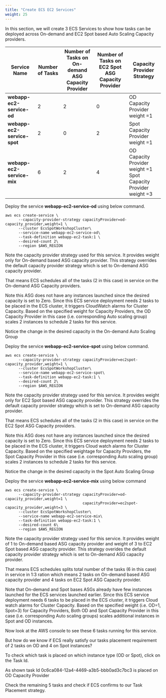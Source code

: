 ```yaml
---
title: "Create ECS EC2 Services"
weight: 25
---
```


In this section, we will create 3 ECS Services to show how tasks can be deployed across On-demand and EC2 Spot based Auto Scaling Capacity providers.

| **Service Name** | **Number of Tasks** | **Number  of Tasks on On-demand ASG Capacity Provider** | **Number of Tasks on EC2 Spot ASG Capacity Provider** | **Capacity Provider Strategy** |
| --- | --- | --- | --- | --- |
| **webapp-ec2-service-od** | 2 | 2 | 0 | OD Capacity Provider weight =1 |
| **webapp-ec2-service-spot** | 2 | 0 | 2 | Spot Capacity Provider weight =1 |
| **webapp-ec2-service-mix** | 6 | 2 | 4 | OD Capacity Provider weight =1 Spot Capacity Provider weight =3 |

Deploy the service **webapp-ec2-service-od** using below command.

```
aws ecs create-service \
      --capacity-provider-strategy capacityProvider=od-capacity_provider,weight=1 \
      --cluster EcsSpotWorkshopCluster\
      --service-name webapp-ec2-service-od\
      --task-definition webapp-ec2-task:1 \
      --desired-count 2\
      --region $AWS_REGION
```

Note the capacity provider strategy used for this service.  It provides weight only for On-demand based ASG capacity provider. This strategy overrides the default capacity provider strategy which is set to On-demand ASG capacity provider.

That means ECS schedules all of the tasks (2 in this case) in service on the On-demand ASG Capacity providers.

Note this ASG does not have any instances launched since the desired capacity is set to Zero. Since this ECS service deployment needs 2 tasks to be placed in the ECS cluster, it triggers CloudWatch alarms for Cluster Capacity. Based on the specified weight for Capacity Providers, the OD Capacity Provider in this case (i.e. corresponding Auto scaling group) scales 2 instances to schedule 2 tasks for this service.

Notice the change in the desired capacity in the On-demand Auto Scaling Group

Deploy the service **webapp-ec2-service-spot** using below command.

```
aws ecs create-service \
      --capacity-provider-strategy capacityProvider=ec2spot-capacity_provider,weight=1 \
      --cluster EcsSpotWorkshopCluster\
      --service-name webapp-ec2-service-spot\
      --task-definition webapp-ec2-task:1 \
      --desired-count 2\
      --region $AWS_REGION
```
Note the capacity provider strategy used for this service.  It provides weight only for EC2 Spot based ASG capacity provider. This strategy overrides the default capacity provider strategy which is set to On-demand ASG capacity provider.

That means ECS schedules all of the tasks (2 in this case) in service on the EC2 Spot ASG Capacity providers.

Note this ASG does not have any instances launched since the desired capacity is set to Zero. Since this ECS service deployment needs 2 tasks to be placed in the ECS cluster, it triggers Cloud watch alarms for Cluster Capacity. Based on the specified weightage for Capacity Providers, the Spot Capacity Provider in this case (i.e. corresponding Auto scaling group) scales 2 instances to schedule 2 tasks for this service.

Notice the change in the desired capacity in the Spot  Auto Scaling Group

Deploy the service **webapp-ec2-service-mix** using below command

```
aws ecs create-service \
      --capacity-provider-strategy capacityProvider=od-capacity_provider,weight=1 \
                                   capacityProvider=ec2spot-capacity_provider,weight=3 \
      --cluster EcsSpotWorkshopCluster\
      --service-name webapp-ec2-service-mix\
      --task-definition webapp-ec2-task:1 \
      --desired-count 6\
      --region $AWS_REGION
```
Note the capacity provider strategy used for this service.  It provides weight of 1 to On-demand based ASG capacity provider and weight of 3 to EC2 Spot based ASG capacity provider. This strategy overides the default capacity provider strategy which is set to On-demand ASG capacity provider.

That means ECS schedules splits total  number of the tasks (6 in this case) in service in 1:3 ration which means 2 tasks on On-demand based ASG capacity provider and 4 tasks on EC2 Spot ASG Capacity provider.

Note that On-demand and Spot bases ASGs already have few instances launched for the ECS services launched earlier.   Since this ECS service deployment needs 6 tasks to be placed in the ECS cluster, it triggers Cloud watch alarms for Cluster Capacity. Based on the specified weight (i.e. OD=1, Spot=3) for Capacity Providers, Both OD and  Spot Capacity Provider in this case (i.e. corresponding Auto scaling groups) scales additional instances in Spot and OD instances.

Now look at the AWS console to see  these 6 tasks running for this service.

But how do we know if ECS really satisfy our tasks placement requirement of 2 tasks on OD and 4 on Spot instances?

To check which task is placed on which instance type (OD or Spot), click on the Task Id.

As shown task Id 0c6ca084-12a4-4469-a3b5-bbb0ad3c7bc3 is placed on OD Capacity Provider

Check the remaining 5 tasks and check if ECS confirms to our Task Placement strategy.
